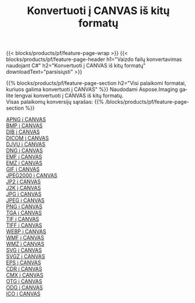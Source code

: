 ﻿---
title: Konvertuoti į CANVAS iš kitų formatų 
weight: 3920
url: /lt/net/conversion/to/canvas 
lang: lt
langdirlevel: 2
locales: zh-hans,ja,it,ru,de,es,fr,nl,id,lt,pl,pt,vi,tr,ko,zh-hant,ar,hi,th,sv,cs,uk,he
description: Naudodami Aspose.Imaging galite lengvai konvertuoti į CANVAS iš kitų formatų
---

{{< blocks/products/pf/feature-page-wrap >}}
{{< blocks/products/pf/feature-page-header h1="Vaizdo failų konvertavimas naudojant C#" h2="Konvertuoti į CANVAS iš kitų formatų" downloadText="parsisiųsti" >}}


{{% blocks/products/pf/feature-page-section  h2="Visi palaikomi formatai, kuriuos galima konvertuoti į CANVAS" %}}
Naudodami Aspose.Imaging galite lengvai konvertuoti į CANVAS iš kitų formatų.
<br/>
Visas palaikomų konversijų sąrašas:
{{% /blocks/products/pf/feature-page-section %}}
<div class="container-fluid productfamilypage bg-gray">
    <div class="convertypes bg-gray agp-content section">
        <div class="container">
		<div class="row other-converters">
		    <div class='col-md-2 other-converter remove-lp remove-rp'><a href="/imaging/lt/net/conversion/apng-to-canvas" >APNG į CANVAS</a></div>
<div class='col-md-2 other-converter remove-lp remove-rp'><a href="/imaging/lt/net/conversion/bmp-to-canvas" >BMP į CANVAS</a></div>
<div class='col-md-2 other-converter remove-lp remove-rp'><a href="/imaging/lt/net/conversion/dib-to-canvas" >DIB į CANVAS</a></div>
<div class='col-md-2 other-converter remove-lp remove-rp'><a href="/imaging/lt/net/conversion/dicom-to-canvas" >DICOM į CANVAS</a></div>
<div class='col-md-2 other-converter remove-lp remove-rp'><a href="/imaging/lt/net/conversion/djvu-to-canvas" >DJVU į CANVAS</a></div>
<div class='col-md-2 other-converter remove-lp remove-rp'><a href="/imaging/lt/net/conversion/dng-to-canvas" >DNG į CANVAS</a></div>
<div class='col-md-2 other-converter remove-lp remove-rp'><a href="/imaging/lt/net/conversion/emf-to-canvas" >EMF į CANVAS</a></div>
<div class='col-md-2 other-converter remove-lp remove-rp'><a href="/imaging/lt/net/conversion/emz-to-canvas" >EMZ į CANVAS</a></div>
<div class='col-md-2 other-converter remove-lp remove-rp'><a href="/imaging/lt/net/conversion/gif-to-canvas" >GIF į CANVAS</a></div>
<div class='col-md-2 other-converter remove-lp remove-rp'><a href="/imaging/lt/net/conversion/jpeg2000-to-canvas" >JPEG2000 į CANVAS</a></div>
<div class='col-md-2 other-converter remove-lp remove-rp'><a href="/imaging/lt/net/conversion/jp2-to-canvas" >JP2 į CANVAS</a></div>
<div class='col-md-2 other-converter remove-lp remove-rp'><a href="/imaging/lt/net/conversion/j2k-to-canvas" >J2K į CANVAS</a></div>
<div class='col-md-2 other-converter remove-lp remove-rp'><a href="/imaging/lt/net/conversion/jpg-to-canvas" >JPG į CANVAS</a></div>
<div class='col-md-2 other-converter remove-lp remove-rp'><a href="/imaging/lt/net/conversion/jpeg-to-canvas" >JPEG į CANVAS</a></div>
<div class='col-md-2 other-converter remove-lp remove-rp'><a href="/imaging/lt/net/conversion/png-to-canvas" >PNG į CANVAS</a></div>
<div class='col-md-2 other-converter remove-lp remove-rp'><a href="/imaging/lt/net/conversion/tga-to-canvas" >TGA į CANVAS</a></div>
<div class='col-md-2 other-converter remove-lp remove-rp'><a href="/imaging/lt/net/conversion/tif-to-canvas" >TIF į CANVAS</a></div>
<div class='col-md-2 other-converter remove-lp remove-rp'><a href="/imaging/lt/net/conversion/tiff-to-canvas" >TIFF į CANVAS</a></div>
<div class='col-md-2 other-converter remove-lp remove-rp'><a href="/imaging/lt/net/conversion/webp-to-canvas" >WEBP į CANVAS</a></div>
<div class='col-md-2 other-converter remove-lp remove-rp'><a href="/imaging/lt/net/conversion/wmf-to-canvas" >WMF į CANVAS</a></div>
<div class='col-md-2 other-converter remove-lp remove-rp'><a href="/imaging/lt/net/conversion/wmz-to-canvas" >WMZ į CANVAS</a></div>
<div class='col-md-2 other-converter remove-lp remove-rp'><a href="/imaging/lt/net/conversion/svg-to-canvas" >SVG į CANVAS</a></div>
<div class='col-md-2 other-converter remove-lp remove-rp'><a href="/imaging/lt/net/conversion/svgz-to-canvas" >SVGZ į CANVAS</a></div>
<div class='col-md-2 other-converter remove-lp remove-rp'><a href="/imaging/lt/net/conversion/eps-to-canvas" >EPS į CANVAS</a></div>
<div class='col-md-2 other-converter remove-lp remove-rp'><a href="/imaging/lt/net/conversion/cdr-to-canvas" >CDR į CANVAS</a></div>
<div class='col-md-2 other-converter remove-lp remove-rp'><a href="/imaging/lt/net/conversion/cmx-to-canvas" >CMX į CANVAS</a></div>
<div class='col-md-2 other-converter remove-lp remove-rp'><a href="/imaging/lt/net/conversion/otg-to-canvas" >OTG į CANVAS</a></div>
<div class='col-md-2 other-converter remove-lp remove-rp'><a href="/imaging/lt/net/conversion/odg-to-canvas" >ODG į CANVAS</a></div>
<div class='col-md-2 other-converter remove-lp remove-rp'><a href="/imaging/lt/net/conversion/ico-to-canvas" >ICO į CANVAS</a></div>
                </div>
        </div>
    </div>
</div>
<br/>


